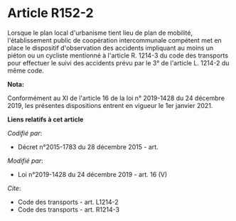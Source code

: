 # Article R152-2

Lorsque le plan local d'urbanisme tient lieu de   plan de mobilité, l'établissement public de coopération intercommunale
compétent met en place le dispositif d'observation des accidents impliquant au moins un piéton ou un cycliste mentionné à
l'article R. 1214-3 du code des transports pour effectuer le suivi des accidents prévu par le 3° de l'article L. 1214-2 du
même code.

**Nota:**

Conformément au XI de l'article 16 de la loi n° 2019-1428 du 24 décembre 2019, les présentes dispositions entrent en vigueur
le 1er janvier 2021.

**Liens relatifs à cet article**

_Codifié par_:

  - Décret n°2015-1783 du 28 décembre 2015 - art.

_Modifié par_:

  - Loi n°2019-1428 du 24 décembre 2019 - art. 16 (V)

_Cite_:

  - Code des transports - art. L1214-2
  - Code des transports - art. R1214-3
